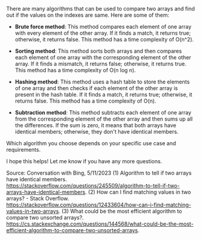 There are many algorithms that can be used to compare two arrays and find out if the values on the indexes are same. Here are some of them:

- **Brute force method**: This method compares each element of one array with every element of the other array. If it finds a match, it returns true; otherwise, it returns false. This method has a time complexity of O(n^2).

- **Sorting method**: This method sorts both arrays and then compares each element of one array with the corresponding element of the other array. If it finds a mismatch, it returns false; otherwise, it returns true. This method has a time complexity of O(n log n).

- **Hashing method**: This method uses a hash table to store the elements of one array and then checks if each element of the other array is present in the hash table. If it finds a match, it returns true; otherwise, it returns false. This method has a time complexity of O(n).

- **Subtraction method**: This method subtracts each element of one array from the corresponding element of the other array and then sums up all the differences. If the sum is zero, it means that both arrays have identical members; otherwise, they don't have identical members.

Which algorithm you choose depends on your specific use case and requirements.

I hope this helps! Let me know if you have any more questions.

Source: Conversation with Bing, 5/11/2023
(1) Algorithm to tell if two arrays have identical members. https://stackoverflow.com/questions/245509/algorithm-to-tell-if-two-arrays-have-identical-members.
(2) How can I find matching values in two arrays? - Stack Overflow. https://stackoverflow.com/questions/12433604/how-can-i-find-matching-values-in-two-arrays.
(3) What could be the most efficient algorithm to compare two unsorted arrays?. https://cs.stackexchange.com/questions/144568/what-could-be-the-most-efficient-algorithm-to-compare-two-unsorted-arrays.